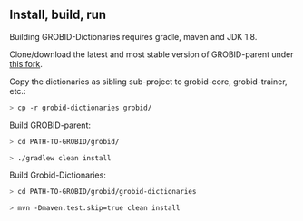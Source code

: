 ## Install, build, run

Building GROBID-Dictionaries requires gradle, maven and JDK 1.8.  

Clone/download the latest and most stable version of GROBID-parent under [this fork](https://github.com/MedKhem/grobid).

Copy the  dictionaries as sibling sub-project to grobid-core, grobid-trainer, etc.:
```bash
> cp -r grobid-dictionaries grobid/
```

Build GROBID-parent:
```bash
> cd PATH-TO-GROBID/grobid/

> ./gradlew clean install
```

Build Grobid-Dictionaries:
```bash
> cd PATH-TO-GROBID/grobid/grobid-dictionaries

> mvn -Dmaven.test.skip=true clean install
```